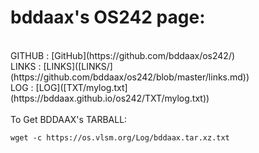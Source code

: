 ---
---

# bddaax's OS242 page:

<br>
GITHUB : [GitHub](https://github.com/bddaax/os242/)
<br>
LINKS : [LINKS]([LINKS/](https://github.com/bddaax/os242/blob/master/links.md))
<br>
LOG : [LOG]([TXT/mylog.txt](https://bddaax.github.io/os242/TXT/mylog.txt))
<br>

<br>
To Get BDDAAX's TARBALL:

```
wget -c https://os.vlsm.org/Log/bddaax.tar.xz.txt

```





